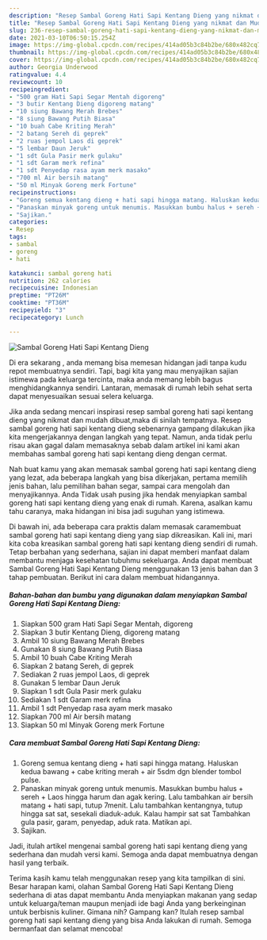```yaml
---
description: "Resep Sambal Goreng Hati Sapi Kentang Dieng yang nikmat dan Mudah Dibuat"
title: "Resep Sambal Goreng Hati Sapi Kentang Dieng yang nikmat dan Mudah Dibuat"
slug: 236-resep-sambal-goreng-hati-sapi-kentang-dieng-yang-nikmat-dan-mudah-dibuat
date: 2021-03-10T06:50:15.254Z
image: https://img-global.cpcdn.com/recipes/414ad05b3c84b2be/680x482cq70/sambal-goreng-hati-sapi-kentang-dieng-foto-resep-utama.jpg
thumbnail: https://img-global.cpcdn.com/recipes/414ad05b3c84b2be/680x482cq70/sambal-goreng-hati-sapi-kentang-dieng-foto-resep-utama.jpg
cover: https://img-global.cpcdn.com/recipes/414ad05b3c84b2be/680x482cq70/sambal-goreng-hati-sapi-kentang-dieng-foto-resep-utama.jpg
author: Georgia Underwood
ratingvalue: 4.4
reviewcount: 10
recipeingredient:
- "500 gram Hati Sapi Segar Mentah digoreng"
- "3 butir Kentang Dieng digoreng matang"
- "10 siung Bawang Merah Brebes"
- "8 siung Bawang Putih Biasa"
- "10 buah Cabe Kriting Merah"
- "2 batang Sereh di geprek"
- "2 ruas jempol Laos di geprek"
- "5 lembar Daun Jeruk"
- "1 sdt Gula Pasir merk gulaku"
- "1 sdt Garam merk refina"
- "1 sdt Penyedap rasa ayam merk masako"
- "700 ml Air bersih matang"
- "50 ml Minyak Goreng merk Fortune"
recipeinstructions:
- "Goreng semua kentang dieng + hati sapi hingga matang. Haluskan kedua bawang + cabe kriting merah + air 5sdm dgn blender tombol pulse."
- "Panaskan minyak goreng untuk menumis. Masukkan bumbu halus + sereh + Laos hingga harum dan agak kering. Lalu tambahkan air bersih matang + hati sapi, tutup 7menit. Lalu tambahkan kentangnya, tutup hingga sat sat, sesekali diaduk-aduk. Kalau hampir sat sat Tambahkan gula pasir, garam, penyedap, aduk rata. Matikan api."
- "Sajikan."
categories:
- Resep
tags:
- sambal
- goreng
- hati

katakunci: sambal goreng hati 
nutrition: 262 calories
recipecuisine: Indonesian
preptime: "PT26M"
cooktime: "PT36M"
recipeyield: "3"
recipecategory: Lunch

---
```



![Sambal Goreng Hati Sapi Kentang Dieng](https://img-global.cpcdn.com/recipes/414ad05b3c84b2be/680x482cq70/sambal-goreng-hati-sapi-kentang-dieng-foto-resep-utama.jpg)

Di era  sekarang , anda memang bisa memesan hidangan jadi tanpa kudu repot membuatnya sendiri. Tapi, bagi kita yang mau menyajikan sajian istimewa pada keluarga tercinta, maka anda memang lebih bagus menghidangkannya sendiri. Lantaran, memasak di rumah lebih sehat serta dapat menyesuaikan sesuai selera keluarga.

Jika anda sedang mencari inspirasi resep sambal goreng hati sapi kentang dieng yang nikmat dan mudah dibuat,maka di sinilah tempatnya. Resep sambal goreng hati sapi kentang dieng  sebenarnya gampang dilakukan jika kita mengerjakannya dengan langkah yang tepat. Namun, anda tidak perlu risau akan gagal dalam memasaknya 
sebab dalam artikel ini kami akan membahas sambal goreng hati sapi kentang dieng dengan cermat.  



Nah buat kamu yang akan memasak sambal goreng hati sapi kentang dieng yang lezat, ada beberapa langkah yang bisa dikerjakan, pertama memilih jenis bahan, lalu pemilihan bahan segar, sampai cara mengolah dan menyajikannya. Anda Tidak usah pusing jika hendak menyiapkan sambal goreng hati sapi kentang dieng yang enak di rumah. Karena, asalkan kamu  tahu caranya, maka hidangan ini bisa jadi suguhan yang istimewa.

Di bawah ini, ada beberapa cara praktis  dalam memasak caramembuat sambal goreng hati sapi kentang dieng yang siap dikreasikan. Kali ini, mari kita coba kreasikan sambal goreng hati sapi kentang dieng sendiri di rumah. Tetap berbahan yang sederhana, sajian ini dapat memberi manfaat dalam membantu menjaga kesehatan tubuhmu sekeluarga. Anda dapat membuat Sambal Goreng Hati Sapi Kentang Dieng menggunakan 13 jenis bahan dan 3 tahap pembuatan. Berikut ini cara dalam membuat hidangannya.

<!--inarticleads1-->

##### Bahan-bahan dan bumbu yang digunakan dalam menyiapkan Sambal Goreng Hati Sapi Kentang Dieng:

1. Siapkan 500 gram Hati Sapi Segar Mentah, digoreng
1. Siapkan 3 butir Kentang Dieng, digoreng matang
1. Ambil 10 siung Bawang Merah Brebes
1. Gunakan 8 siung Bawang Putih Biasa
1. Ambil 10 buah Cabe Kriting Merah
1. Siapkan 2 batang Sereh, di geprek
1. Sediakan 2 ruas jempol Laos, di geprek
1. Gunakan 5 lembar Daun Jeruk
1. Siapkan 1 sdt Gula Pasir merk gulaku
1. Sediakan 1 sdt Garam merk refina
1. Ambil 1 sdt Penyedap rasa ayam merk masako
1. Siapkan 700 ml Air bersih matang
1. Siapkan 50 ml Minyak Goreng merk Fortune




<!--inarticleads2-->

##### Cara membuat Sambal Goreng Hati Sapi Kentang Dieng:

1. Goreng semua kentang dieng + hati sapi hingga matang. Haluskan kedua bawang + cabe kriting merah + air 5sdm dgn blender tombol pulse.
1. Panaskan minyak goreng untuk menumis. Masukkan bumbu halus + sereh + Laos hingga harum dan agak kering. Lalu tambahkan air bersih matang + hati sapi, tutup 7menit. Lalu tambahkan kentangnya, tutup hingga sat sat, sesekali diaduk-aduk. Kalau hampir sat sat Tambahkan gula pasir, garam, penyedap, aduk rata. Matikan api.
1. Sajikan.




Jadi, itulah artikel mengenai  sambal goreng hati sapi kentang dieng  yang sederhana dan mudah versi kami. Semoga anda dapat membuatnya dengan hasil yang terbaik. 

Terima kasih kamu telah menggunakan resep yang kita tampilkan di sini. Besar harapan kami, olahan  Sambal Goreng Hati Sapi Kentang Dieng sederhana di atas dapat membantu Anda menyiapkan makanan yang sedap untuk keluarga/teman maupun menjadi ide bagi Anda yang berkeinginan untuk berbisnis kuliner. Gimana nih? Gampang kan? Itulah resep sambal goreng hati sapi kentang dieng yang bisa Anda lakukan di rumah. Semoga bermanfaat dan selamat mencoba!

